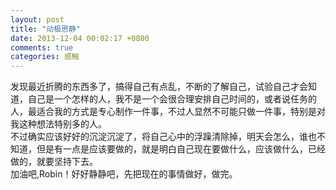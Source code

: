 ```yaml
---
layout: post
title: "动极思静"
date: 2013-12-04 00:02:17 +0800
comments: true
categories: 感触
---
```

发现最近折腾的东西多了，搞得自己有点乱，不断的了解自己，试验自己才会知道，自己是一个怎样的人，我不是一个会很合理安排自己时间的，或者说任务的人，<!-- More -->最适合我的方式是专心制作一件事，不过人显然不可能只做一件事，特别是对我这种想法特别多的人。  
不过确实应该好好的沉淀沉淀了，将自己心中的浮躁清除掉，明天会怎么，谁也不知道，但是有一点是应该要做的，就是明白自己现在要做什么，应该做什么，已经做的，就要坚持下去。  
加油吧,Robin！好好静静吧，先把现在的事情做好，做完。